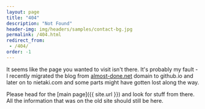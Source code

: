 ```yaml
---
layout: page
title: "404"
description: "Not Found"
header-img: img/headers/samples/contact-bg.jpg
permalink: /404.html
redirect_from:
 - /404/
order: -1
---
```


It seems like the page you wanted to visit isn't there. It's probably my fault - I recently migrated the blog from
[almost-done.net](http://almost-done.net/) domain to github.io and later on to nietaki.com 
and some parts might have gotten lost along the way.

Please head for the [main page]({{ site.url }}) and look for stuff from there. All the information that was on the old
site should still be here.
